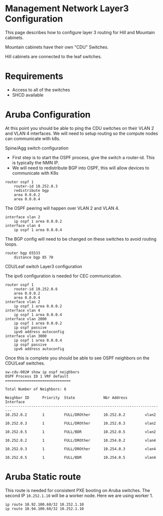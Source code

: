 # Management Network Layer3 Configuration

This page describes how to configure layer 3 routing for Hill and Mountain cabinets.

Mountain cabinets have their own "CDU" Switches.

Hill cabinets are connected to the leaf switches.

# Requirements

- Access to all of the switches
- SHCD available

# Aruba Configuration

At this point you should be able to ping the CDU switches on their VLAN 2 and VLAN 4 interfaces.
We will need to setup routing so the compute nodes can communicate with k8s.

Spine/Agg switch configuration
- First step is to start the OSPF process, give the switch a router-id. This is typically the NMN IP.
- We will need to redistribute BGP into OSPF, this will allow devices to communicate with K8s
```
router ospf 1
    router-id 10.252.0.3
    redistribute bgp
    area 0.0.0.2
    area 0.0.0.4
```
The OSPF peering will happen over VLAN 2 and VLAN 4.
```
interface vlan 2
    ip ospf 1 area 0.0.0.2
interface vlan 4
    ip ospf 1 area 0.0.0.4
```

The BGP config will need to be changed on these switches to avoid routing loops.
```
router bgp 65533
    distance bgp 85 70
```

CDU/Leaf switch Layer3 configuration

The ipv6 configuration is needed for CEC communication.
```
router ospf 1
    router-id 10.252.0.6
    area 0.0.0.2
    area 0.0.0.4
interface vlan 2
    ip ospf 1 area 0.0.0.2
interface vlan 4
    ip ospf 1 area 0.0.0.4
interface vlan 2000
    ip ospf 1 area 0.0.0.2
    ip ospf passive
    ipv6 address autoconfig
interface vlan 3000
    ip ospf 1 area 0.0.0.4
    ip ospf passive
    ipv6 address autoconfig
```

Once this is complete you should be able to see OSPF neighbors on the CDU/Leaf switches.

```
sw-cdu-002# show ip ospf neighbors 
OSPF Process ID 1 VRF default
==============================

Total Number of Neighbors: 6

Neighbor ID      Priority  State             Nbr Address       Interface
-------------------------------------------------------------------------
10.252.0.2       1         FULL/DROther      10.252.0.2         vlan2          

10.252.0.3       1         FULL/DROther      10.252.0.3         vlan2          

10.252.0.5       1         FULL/BDR          10.252.0.5         vlan2          

10.252.0.2       1         FULL/DROther      10.254.0.2         vlan4          

10.252.0.3       1         FULL/DROther      10.254.0.3         vlan4          

10.252.0.5       1         FULL/BDR          10.254.0.5         vlan4 
```

# Aruba Static route
This route is needed for consistent PXE booting on Aruba switches.
The second IP ```10.252.1.10``` will be a worker node.  Here we are using worker 1. 
```
ip route 10.92.100.60/32 10.252.1.10
ip route 10.94.100.60/32 10.252.1.10
```

